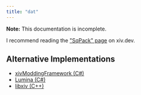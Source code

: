 ```yaml
---
title: "dat"
---
```


**Note:** This documentation is incomplete.

I recommend reading the ["SqPack" page](https://xiv.dev/data-files/sqpack) on xiv.dev.

## Alternative Implementations

* [xivModdingFramework (C#)](https://github.com/TexTools/xivModdingFramework/blob/master/xivModdingFramework/SqPack/FileTypes/Dat.cs)
* [Lumina (C#)](https://github.com/NotAdam/Lumina/blob/master/src/Lumina/Data/SqPackStream.cs)
* [libxiv (C++)](https://git.sr.ht/~redstrate/libxiv/tree/main/item/src/gamedata.cpp)
